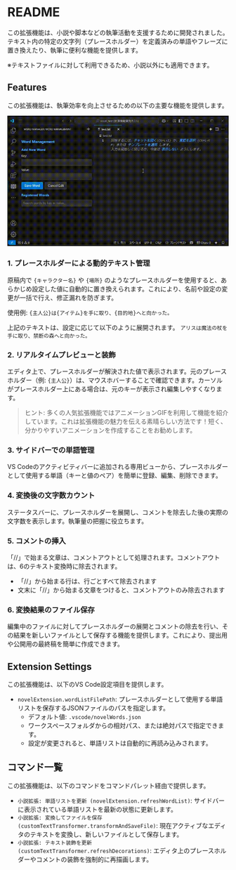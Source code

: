 # README

この拡張機能は、小説や脚本などの執筆活動を支援するために開発されました。
テキスト内の特定の文字列（プレースホルダー）を定義済みの単語やフレーズに置き換えたり、執筆に便利な機能を提供します。

※テキストファイルに対して利用できるため、小説以外にも適用できます。

## Features

この拡張機能は、執筆効率を向上させるための以下の主要な機能を提供します。

![demo_movie](docs/recoding.gif)

### 1. プレースホルダーによる動的テキスト管理

原稿内で `{キャラクター名}` や `{場所}` のようなプレースホルダーを使用すると、あらかじめ設定した値に自動的に置き換えられます。これにより、名前や設定の変更が一括で行え、修正漏れを防ぎます。

使用例:
`{主人公}は{アイテム}を手に取り、{目的地}へと向かった。`

上記のテキストは、設定に応じて以下のように展開されます。
`アリスは魔法の杖を手に取り、禁断の森へと向かった。`

### 2. リアルタイムプレビューと装飾

エディタ上で、プレースホルダーが解決された値で表示されます。元のプレースホルダー（例: `{主人公}`）は、マウスホバーすることで確認できます。カーソルがプレースホルダー上にある場合は、元のキーが表示され編集しやすくなります。

> ヒント: 多くの人気拡張機能ではアニメーションGIFを利用して機能を紹介しています。これは拡張機能の魅力を伝える素晴らしい方法です！短く、分かりやすいアニメーションを作成することをお勧めします。

### 3. サイドバーでの単語管理

VS Codeのアクティビティバーに追加される専用ビューから、プレースホルダーとして使用する単語（キーと値のペア）を簡単に登録、編集、削除できます。

### 4. 変換後の文字数カウント

ステータスバーに、プレースホルダーを展開し、コメントを除去した後の実際の文字数を表示します。執筆量の把握に役立ちます。

### 5. コメントの挿入

「//」で始まる文章は、コメントアウトとして処理されます。コメントアウトは、6のテキスト変換時に除去されます。
- 「//」から始まる行は、行ごとすべて除去されます
- 文末に「//」から始まる文章をつけると、コメントアウトのみ除去されます

### 6. 変換結果のファイル保存

編集中のファイルに対してプレースホルダーの展開とコメントの除去を行い、その結果を新しいファイルとして保存する機能を提供します。これにより、提出用や公開用の最終稿を簡単に作成できます。

## Extension Settings

この拡張機能は、以下のVS Code設定項目を提供します。

*   `novelExtension.wordListFilePath`: プレースホルダーとして使用する単語リストを保存するJSONファイルのパスを指定します。
    *   デフォルト値: `.vscode/novelWords.json`
    *   ワークスペースフォルダからの相対パス、または絶対パスで指定できます。
    *   設定が変更されると、単語リストは自動的に再読み込みされます。

## コマンド一覧

この拡張機能は、以下のコマンドをコマンドパレット経由で提供します。

*   `小説拡張: 単語リストを更新 (novelExtension.refreshWordList)`: サイドバーに表示されている単語リストを最新の状態に更新します。
*   `小説拡張: 変換してファイルを保存 (customTextTransformer.transformAndSaveFile)`: 現在アクティブなエディタのテキストを変換し、新しいファイルとして保存します。
*   `小説拡張: テキスト装飾を更新 (customTextTransformer.refreshDecorations)`: エディタ上のプレースホルダーやコメントの装飾を強制的に再描画します。



